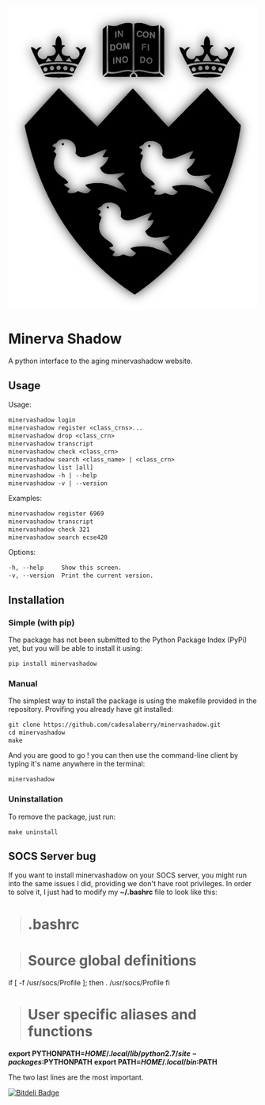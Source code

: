 [![McGill Logo](./assets/img/shadow-logo-transparent-big.png)](https://horizon.mcgill.ca/pban1/twbkwbis.P_WWWLogin "Minerva Webpage")



Minerva Shadow
=======

A python interface to the aging minervashadow website.


## Usage

Usage:

	minervashadow login
	minervashadow register <class_crns>...
	minervashadow drop <class_crn>
	minervashadow transcript
	minervashadow check <class_crn>
	minervashadow search <class_name> | <class_crn>
	minervashadow list [all]
	minervashadow -h | --help
	minervashadow -v | --version

Examples:

	minervashadow register 6969
	minervashadow transcript
	minervashadow check 321
	minervashadow search ecse420

Options:

	-h, --help     Show this screen.
	-v, --version  Print the current version.


## Installation


### Simple (with pip)

The package has not been submitted to the Python Package Index (PyPi) yet, but you will be able to install it using:

	pip install minervashadow


### Manual

The simplest way to install the package is using the makefile provided in the repository. Provifing you already have git installed:

	git clone https://github.com/cadesalaberry/minervashadow.git
	cd minervashadow
	make

And you are good to go ! you can then use the command-line client by typing it's name anywhere in the terminal:

	minervashadow


### Uninstallation

To remove the package, just run:

	make uninstall


## SOCS Server bug

If you want to install minervashadow on your SOCS server, you might run into the same issues I did, providing we don't have root privileges. In order to solve it, I just had to modify my **~/.bashrc** file to look like this:

># .bashrc

># Source global definitions
if [ -f /usr/socs/Profile ]; then
        . /usr/socs/Profile
fi

># User specific aliases and functions
**export PYTHONPATH=$HOME/.local/lib/python2.7/site-packages:$PYTHONPATH**
**export PATH=$HOME/.local/bin:$PATH**


The two last lines are the most important.


[![Bitdeli Badge](https://d2weczhvl823v0.cloudfront.net/cadesalaberry/minervashadow/trend.png)](https://bitdeli.com/free "Bitdeli Badge")


